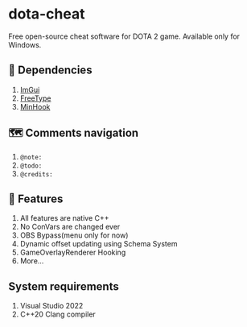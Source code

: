 # dota-cheat

Free open-source cheat software for DOTA 2 game. Available only for Windows. 

## :balloon: Dependencies
1. [ImGui](https://github.com/ocornut/imgui/)
1. [FreeType](https://www.freetype.org/)
1. [MinHook](https://github.com/TsudaKageyu/minhook/)

## :world_map: Comments navigation

1. `@note:`
1. `@todo:`
1. `@credits:`

## :page_facing_up: Features
1. All features are native C++
1. No ConVars are changed ever
1. OBS Bypass(menu only for now)
1. Dynamic offset updating using Schema System
1. GameOverlayRenderer Hooking
1. More...

## System requirements
1. Visual Studio 2022
1. C++20 Clang compiler